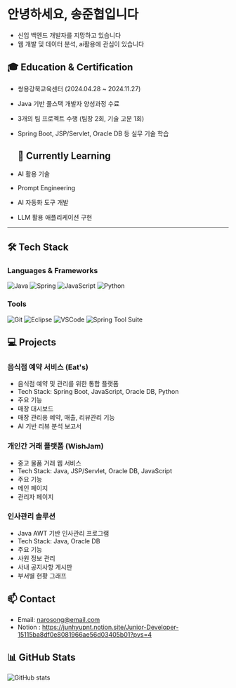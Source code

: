 # 안녕하세요, 송준협입니다
- 신입 백엔드 개발자를 지망하고 있습니다
- 웹 개발 및 데이터 분석, ai활용에 관심이 있습니다

## 🎓 Education & Certification
- 쌍용강북교육센터 (2024.04.28 ~ 2024.11.27)
- Java 기반 풀스택 개발자 양성과정 수료
- 3개의 팀 프로젝트 수행 (팀장 2회, 기술 고문 1회)
- Spring Boot, JSP/Servlet, Oracle DB 등 실무 기술 학습

  ## 🌱 Currently Learning
- AI 활용 기술
 - Prompt Engineering
 - AI 자동화 도구 개발
 - LLM 활용 애플리케이션 구현
   
  ---
## 🛠 Tech Stack
### Languages & Frameworks
![Java](https://img.shields.io/badge/Java-007396?style=flat-square&logo=Java&logoColor=white)
![Spring](https://img.shields.io/badge/Spring-6DB33F?style=flat-square&logo=Spring&logoColor=white)
![JavaScript](https://img.shields.io/badge/JavaScript-F7DF1E?style=flat-square&logo=JavaScript&logoColor=black)
![Python](https://img.shields.io/badge/Python-3776AB?style=flat-square&logo=Python&logoColor=white)

### Tools
![Git](https://img.shields.io/badge/Git-F05032?style=flat-square&logo=Git&logoColor=white)
![Eclipse](https://img.shields.io/badge/Eclipse-2C2255?style=flat-square&logo=Eclipse&logoColor=white)
![VSCode](https://img.shields.io/badge/VSCode-007ACC?style=flat-square&logo=Visual%20Studio%20Code&logoColor=white)
![Spring Tool Suite](https://img.shields.io/badge/STS-6DB33F?style=flat-square&logo=Spring&logoColor=white)

## 💻 Projects
### 음식점 예약 서비스 (Eat's)
- 음식점 예약 및 관리를 위한 통합 플랫폼
- Tech Stack: Spring Boot, JavaScript, Oracle DB, Python
- 주요 기능
 - 매장 대시보드 
 - 매장 관리용 예약, 매출, 리뷰관리 기능 
 - AI 기반 리뷰 분석 보고서

### 개인간 거래 플랫폼 (WishJam)
- 중고 물품 거래 웹 서비스
- Tech Stack: Java, JSP/Servlet, Oracle DB, JavaScript
- 주요 기능
 - 메인 페이지
 - 관리자 페이지

### 인사관리 솔루션
- Java AWT 기반 인사관리 프로그램
- Tech Stack: Java, Oracle DB
- 주요 기능
 - 사원 정보 관리
 - 사내 공지사항 게시판
 - 부서별 현황 그래프

## 📫 Contact
- Email: narosong@email.com
- Notion : https://junhyupnt.notion.site/Junior-Developer-15115ba8df0e8081966ae56d03405b01?pvs=4

## 📊 GitHub Stats
![GitHub stats](https://github-readme-stats.vercel.app/api?username=junyeobee&show_icons=true&theme=radical)
